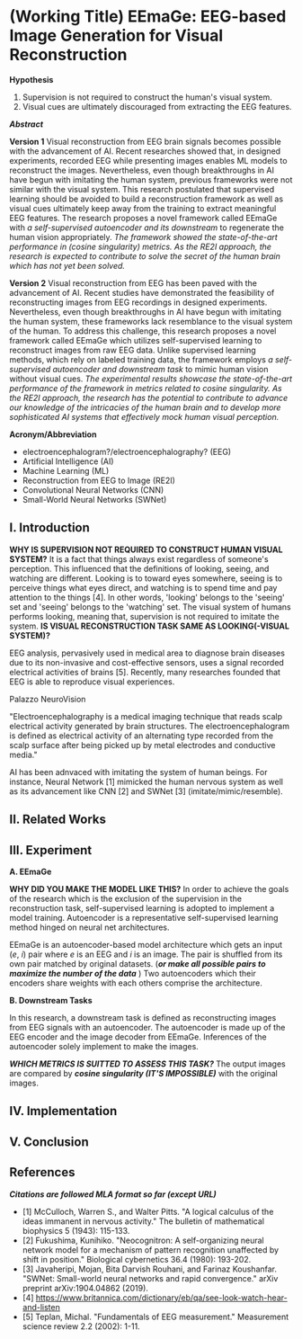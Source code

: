# (Working Title) EEmaGe: EEG-based Image Generation for Visual Reconstruction

**Hypothesis**

1) Supervision is not required to construct the human's visual system.
2) Visual cues are ultimately discouraged from extracting the EEG features.

***Abstract***

**Version 1**
Visual reconstruction from EEG brain signals becomes possible with the advancement of AI. Recent researches showed that, in designed experiments, recorded EEG while presenting images enables ML models to reconstruct the images. Nevertheless, even though breakthroughs in AI have begun with imitating the human system, previous frameworks were not similar with the visual system. This research postulated that supervised learning should be avoided to build a reconstruction framework as well as visual cues ultimately keep away from the training to extract meaningful EEG features. The research proposes a novel framework called EEmaGe with *a self-supervised autoencoder and its downstream* to regenerate the human vision appropriately. *The framework showed the state-of-the-art performance in (cosine singularity) metrics. As the RE2I approach, the research is expected to contribute to solve the secret of the human brain which has not yet been solved.*

**Version 2**
Visual reconstruction from EEG has been paved with the advancement of AI. Recent studies have demonstrated the feasibility of reconstructing images from EEG recordings in designed experiments. Nevertheless, even though breakthroughs in AI have begun with imitating the human system, these frameworks lack resemblance to the visual system of the human. To address this challenge, this research proposes a novel framework called EEmaGe which utilizes self-supervised learning to reconstruct images from raw EEG data. Unlike supervised learning methods, which rely on labeled training data, the framework employs *a self-supervised autoencoder and downstream task* to mimic human vision without visual cues. *The experimental results showcase the state-of-the-art performance of the framework in metrics related to cosine singularity.
As the RE2I approach, the research has the potential to contribute to advance our knowledge of the intricacies of the human brain and to develop more sophisticated AI systems that effectively mock human visual perception.*

**Acronym/Abbreviation**
* electroencephalogram?/electroencephalography? (EEG)
* Artificial Intelligence (AI)
* Machine Learning (ML)
* Reconstruction from EEG to Image (RE2I)
* Convolutional Neural Networks (CNN)
* Small-World Neural Networks (SWNet)

## I. Introduction

**WHY IS SUPERVISION NOT REQUIRED TO CONSTRUCT HUMAN VISUAL SYSTEM?**
It is a fact that things always exist regardless of someone's perception. This influenced that the definitions of looking, seeing, and watching are different. Looking is to toward eyes somewhere, seeing is to perceive things what eyes direct, and watching is to spend time and pay attention to the things [4]. In other words, 'looking' belongs to the 'seeing' set and 'seeing' belongs to the 'watching' set. The visual system of humans performs looking, meaning that, supervision is not required to imitate the system. **IS VISUAL RECONSTRUCTION TASK SAME AS LOOKING(-VISUAL SYSTEM)?**

EEG analysis, pervasively used in medical area to diagnose brain diseases due to its non-invasive and cost-effective sensors, uses a signal recorded electrical activities of brains [5]. Recently, many researches founded that EEG is able to reproduce visual experiences.

Palazzo
NeuroVision

"Electroencephalography is a medical imaging technique that reads scalp electrical activity generated by brain structures. The electroencephalogram is defined as electrical activity of an alternating type recorded from the scalp surface after being picked up by metal electrodes and conductive media."

AI has been adnvaced with imitating the system of human beings. For instance, Neural Network [1] mimicked the human nervous system as well as its advancement like CNN [2] and SWNet [3] (imitate/mimic/resemble).

## II. Related Works

## III. Experiment

**A. EEmaGe**

**WHY DID YOU MAKE THE MODEL LIKE THIS?**
In order to achieve the goals of the research which is the exclusion of the supervision in the reconstruction task, self-supervised learning is adopted to implement a model training. Autoencoder is a representative self-supervised learning method hinged on neural net architectures.

EEmaGe is an autoencoder-based model architecture which gets an input (*e*, *i*) pair where *e* is an EEG and *i* is an image. The pair is shuffled from its own pair matched by original datasets. (***or make all possible pairs to maximize the number of the data*** ) Two autoencoders which their encoders share weights with each others comprise the architecture.

**B. Downstream Tasks**

In this research, a downstream task is defined as reconstructing images from EEG signals with an autoencoder. The autoencoder is made up of the EEG encoder and the image decoder from EEmaGe. Inferences of the autoencoder solely implement to make the images.

***WHICH METRICS IS SUITTED TO ASSESS THIS TASK?***
The output images are compared by ***cosine singularity (IT'S IMPOSSIBLE)*** with the original images.

## IV. Implementation

## V. Conclusion

## References

***Citations are followed MLA format so far (except URL)***

* [1] McCulloch, Warren S., and Walter Pitts. "A logical calculus of the ideas immanent in nervous activity." The bulletin of mathematical biophysics 5 (1943): 115-133.
* [2] Fukushima, Kunihiko. "Neocognitron: A self-organizing neural network model for a mechanism of pattern recognition unaffected by shift in position." Biological cybernetics 36.4 (1980): 193-202.
* [3] Javaheripi, Mojan, Bita Darvish Rouhani, and Farinaz Koushanfar. "SWNet: Small-world neural networks and rapid convergence." arXiv preprint arXiv:1904.04862 (2019).
* [4] https://www.britannica.com/dictionary/eb/qa/see-look-watch-hear-and-listen
* [5] Teplan, Michal. "Fundamentals of EEG measurement." Measurement science review 2.2 (2002): 1-11.
